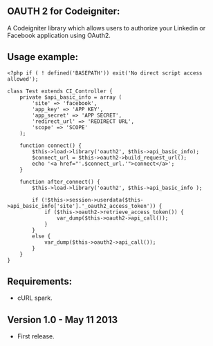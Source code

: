 OAUTH 2 for Codeigniter:
--------------

A Codeigniter library which allows users to authorize your Linkedin or Facebook application using OAuth2.


Usage example:
--------------
	<?php if ( ! defined('BASEPATH')) exit('No direct script access allowed');

	class Test extends CI_Controller {
		private $api_basic_info = array (
			'site' => 'facebook',
			'app_key' => 'APP KEY',
			'app_secret' => 'APP SECRET',
			'redirect_url' => 'REDIRECT URL',
			'scope' => 'SCOPE'
		);

		function connect() {
			$this->load->library('oauth2', $this->api_basic_info);
			$connect_url = $this->oauth2->build_request_url();
			echo '<a href="'.$connect_url.'">connect</a>';
		}
	
		function after_connect() {
			$this->load->library('oauth2', $this->api_basic_info );
			
			if (!$this->session->userdata($this->api_basic_info['site'].'_oauth2_access_token')) {
				if ($this->oauth2->retrieve_access_token()) {
					var_dump($this->oauth2->api_call());
				}
			}
			else {
				var_dump($this->oauth2->api_call());
			}
		}
	}
	
Requirements:
--------------

- cURL spark. 
	
	
Version 1.0 - May 11 2013
--------------

- First release.
